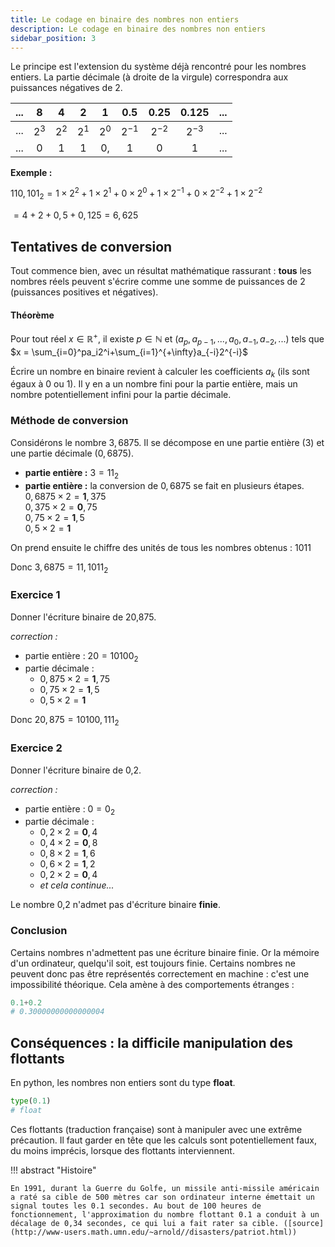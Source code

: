 ```yaml
---
title: Le codage en binaire des nombres non entiers
description: Le codage en binaire des nombres non entiers
sidebar_position: 3
---
```


Le principe est l'extension du système déjà rencontré pour les nombres entiers. La partie décimale (à droite de la virgule) correspondra aux puissances négatives de 2.

| ... |   8   |   4   |   2   |   1   |   0.5    |   0.25   |  0.125   | ... |
| :-: | :---: | :---: | :---: | :---: | :------: | :------: | :------: | :-: |
| ... | $2^3$ | $2^2$ | $2^1$ | $2^0$ | $2^{-1}$ | $2^{-2}$ | $2^{-3}$ | ... |
| ... |   0   |   1   |   1   |  0,   |    1     |    0     |    1     | ... |

**Exemple :**

$110,101_2=1 \times 2^2 + 1 \times2^1 +0 \times 2^0 + 1 \times 2^{-1} +0 \times 2^{-2}+1 \times 2^{-2}$

$=4+2+0,5+0,125=6,625$

## Tentatives de conversion

Tout commence bien, avec un résultat mathématique rassurant : **tous** les nombres réels peuvent s'écrire comme une somme de puissances de 2 (puissances positives et négatives).

#### Théorème

Pour tout réel $x \in \mathbb{R}^+$, il existe $p \in \mathbb{N}$ et $(a_p,a_{p-1},...,a_0,a_{-1},a_{-2},...)$ tels que $x = \sum_{i=0}^pa_i2^i+\sum_{i=1}^{+\infty}a_{-i}2^{-i}$

Écrire un nombre en binaire revient à calculer les coefficients $a_k$ (ils sont égaux à 0 ou 1). Il y en a un nombre fini pour la partie entière, mais un nombre potentiellement infini pour la partie décimale.

### Méthode de conversion

Considérons le nombre $3,6875$. Il se décompose en une partie entière (3) et une partie décimale ($0,6875$).

- **partie entière :** $3=11_2$
- **partie entière :** la conversion de $0,6875$ se fait en plusieurs étapes.  
  $0,6875 \times 2 = \textbf{1},375$  
  $0,375 \times 2   = \textbf{0},75$  
  $0,75 \times 2 = \textbf{1},5$  
  $0,5 \times 2 = \textbf{1}$

On prend ensuite le chiffre des unités de tous les nombres obtenus : 1011

Donc $3,6875=11,1011_2$

### Exercice 1

Donner l'écriture binaire de 20,875.

_correction :_

- partie entière : $20 = 10100_2$
- partie décimale :
  - $0,875 \times 2 = \textbf{1},75$
  - $0,75 \times 2 = \textbf{1},5$
  - $0,5 \times 2  = \textbf{1}$

Donc $20,875=10100,111_2$

### Exercice 2

Donner l'écriture binaire de 0,2.

_correction :_

- partie entière : $0 = 0_2$
- partie décimale :
  - $0,2 \times 2 = \textbf{0},4$
  - $0,4 \times 2 = \textbf{0},8$
  - $0,8 \times 2  = \textbf{1},6$
  - $0,6 \times 2  = \textbf{1},2$
  - $0,2 \times 2 = \textbf{0},4$
  - _et cela continue..._

Le nombre 0,2 n'admet pas d'écriture binaire **finie**.

### Conclusion

Certains nombres n'admettent pas une écriture binaire finie. Or la mémoire d'un ordinateur, quelqu'il soit, est toujours finie. Certains nombres ne peuvent donc pas être représentés correctement en machine : c'est une impossibilité théorique. Cela amène à des comportements étranges :

```python
0.1+0.2
# 0.30000000000000004
```

## Conséquences : la difficile manipulation des flottants

En python, les nombres non entiers sont du type **float**.

```python
type(0.1)
# float
```

Ces flottants (traduction française) sont à manipuler avec une extrême précaution. Il faut garder en tête que les calculs sont potentiellement faux, du moins imprécis, lorsque des flottants interviennent.

!!! abstract "Histoire"

    En 1991, durant la Guerre du Golfe, un missile anti-missile américain a raté sa cible de 500 mètres car son ordinateur interne émettait un signal toutes les 0.1 secondes. Au bout de 100 heures de fonctionnement, l'approximation du nombre flottant 0.1 a conduit à un décalage de 0,34 secondes, ce qui lui a fait rater sa cible. ([source](http://www-users.math.umn.edu/~arnold//disasters/patriot.html))
